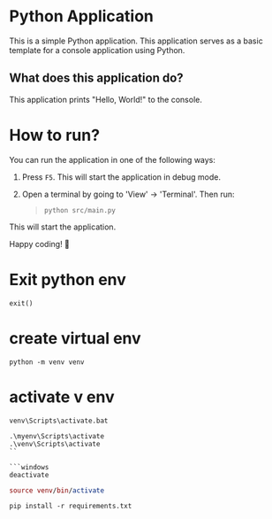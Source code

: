 # Python Application

This is a simple Python application. This application serves as a basic template for a console application using Python.

## What does this application do?

This application prints "Hello, World!" to the console.

# How to run?

You can run the application in one of the following ways:

1. Press `F5`. This will start the application in debug mode.

2. Open a terminal by going to 'View' -> 'Terminal'. Then run:
   > `python src/main.py`

This will start the application.

Happy coding! 🙂

# Exit python env

```
exit()
```

# create virtual env

```
python -m venv venv
```

# activate v env

```windows
venv\Scripts\activate.bat

```

````
.\myenv\Scripts\activate
.\venv\Scripts\activate
``

```windows
deactivate

````

```mac
source venv/bin/activate
```

```install packages
pip install -r requirements.txt
```
